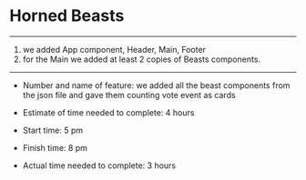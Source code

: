 # Horned Beasts
***
1. we added App component, Header, Main, Footer
2. for the Main we added at least 2 copies of Beasts components.
***
* Number and name of feature: we added all the beast components from the json file and gave them counting vote event as cards

* Estimate of time needed to complete: 4 hours

* Start time: 5 pm

* Finish time: 8 pm

* Actual time needed to complete: 3 hours